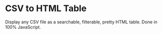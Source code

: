 # CSV to HTML Table

Display any CSV file as a searchable, filterable, pretty HTML table. Done in 100% JavaScript.
